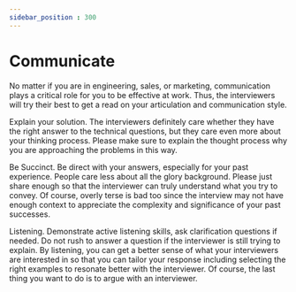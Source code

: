 ```yaml
---
sidebar_position : 300
---
```


# Communicate

No matter if you are in engineering, sales, or marketing, communication plays a critical role for you to be effective at work. Thus, the interviewers will try their best to get a read on your articulation and communication style.

Explain your solution. The interviewers definitely care whether they have the right answer to the technical questions, but they care even more about your thinking process. Please make sure to explain the thought process why you are approaching the problems in this way.

Be Succinct. Be direct with your answers, especially for your past experience. People care less about all the glory background. Please just share enough so that the interviewer can truly understand what you try to convey. Of course, overly terse is bad too since the interview may not have enough context to appreciate the complexity and significance of your past successes.

Listening. Demonstrate active listening skills, ask clarification questions if needed. Do not rush to answer a question if the interviewer is still trying to explain. By listening, you can get a better sense of what your interviewers are interested in so that you can tailor your response including selecting the right examples to resonate better with the interviewer. Of course, the last thing you want to do is to argue with an interviewer.

